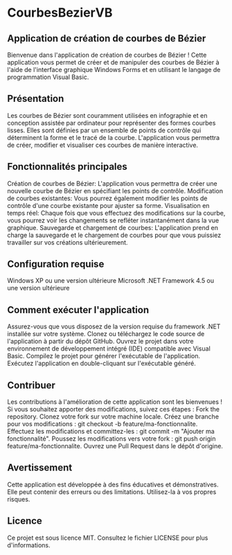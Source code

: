 # CourbesBezierVB
## Application de création de courbes de Bézier
Bienvenue dans l'application de création de courbes de Bézier ! Cette application vous permet de créer et de manipuler des courbes de Bézier à l'aide de l'interface graphique Windows Forms et en utilisant le langage de programmation Visual Basic.

## Présentation
Les courbes de Bézier sont couramment utilisées en infographie et en conception assistée par ordinateur pour représenter des formes courbes lisses. Elles sont définies par un ensemble de points de contrôle qui déterminent la forme et le tracé de la courbe. L'application vous permettra de créer, modifier et visualiser ces courbes de manière interactive.

## Fonctionnalités principales

Création de courbes de Bézier: L'application vous permettra de créer une nouvelle courbe de Bézier en spécifiant les points de contrôle.
Modification de courbes existantes: Vous pourrez également modifier les points de contrôle d'une courbe existante pour ajuster sa forme.
Visualisation en temps réel: Chaque fois que vous effectuez des modifications sur la courbe, vous pourrez voir les changements se refléter instantanément dans la vue graphique.
Sauvegarde et chargement de courbes: L'application prend en charge la sauvegarde et le chargement de courbes pour que vous puissiez travailler sur vos créations ultérieurement.

## Configuration requise
Windows XP ou une version ultérieure
Microsoft .NET Framework 4.5 ou une version ultérieure

## Comment exécuter l'application
Assurez-vous que vous disposez de la version requise du framework .NET installée sur votre système.
Clonez ou téléchargez le code source de l'application à partir du dépôt GitHub.
Ouvrez le projet dans votre environnement de développement intégré (IDE) compatible avec Visual Basic.
Compilez le projet pour générer l'exécutable de l'application.
Exécutez l'application en double-cliquant sur l'exécutable généré.

## Contribuer
Les contributions à l'amélioration de cette application sont les bienvenues ! Si vous souhaitez apporter des modifications, suivez ces étapes :
Fork the repository.
Clonez votre fork sur votre machine locale.
Créez une branche pour vos modifications : git checkout -b feature/ma-fonctionnalite.
Effectuez les modifications et committez-les : git commit -m "Ajouter ma fonctionnalité".
Poussez les modifications vers votre fork : git push origin feature/ma-fonctionnalite.
Ouvrez une Pull Request dans le dépôt d'origine.

## Avertissement
Cette application est développée à des fins éducatives et démonstratives. Elle peut contenir des erreurs ou des limitations. Utilisez-la à vos propres risques.

## Licence
Ce projet est sous licence MIT. Consultez le fichier LICENSE pour plus d'informations.

